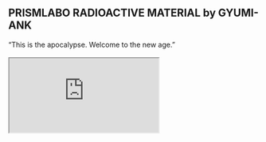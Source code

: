 <h2>PRISMLABO RADIOACTIVE MATERIAL by GYUMI-ANK</h2>
“This is the apocalypse. Welcome to the new age.”<br>
<br>
<iframe title="PRISMLABO RADIOACTIVE MATERIAL" src="https://sketchfab.com/models/937a26a8696f4d22b705e3fd3d6533b5/embed">
    </iframe>


